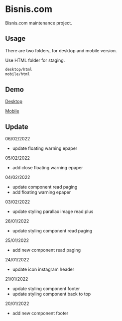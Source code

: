 # Bisnis.com

Bisnis.com maintenance project.

## Usage

There are two folders, for desktop and mobile version.

Use HTML folder for staging.

```bash
desktop/html
mobile/html
```

## Demo 
[Desktop](https://ilmaisme.github.io/bisniscom/desktop/html)

[Mobile](https://ilmaisme.github.io/bisniscom/mobile/html)

## Update
06/02/2022
* update floating warning epaper


05/02/2022
* add close floating warning epaper

04/02/2022
* update component read paging
* add floating warning epaper

03/02/2022
* update styling parallax image read plus

26/01/2022
* update styling component read paging

25/01/2022
* add new component read paging

24/01/2022
* update icon instagram header

21/01/2022
* update styling component footer
* update styling component back to top

20/01/2022
* add new component footer
